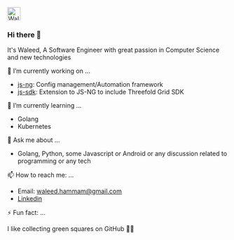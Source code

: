 <a href="https://dev.to/waleedhammam">
  <img src="https://d2fltix0v2e0sb.cloudfront.net/dev-badge.svg" alt="Waleed's DEV Profile" height="30" width="30">
</a>

### Hi there 👋

It's Waleed, A Software Engineer with great passion in Computer Science and new technologies

🔭 I’m currently working on ...

- [js-ng](https://github.com/threefoldtech/js-ng): Config management/Automation framework
- [js-sdk](https://github.com/threefoldtech/js-sdk): Extension to JS-NG to include Threefold Grid SDK

🌱 I’m currently learning ...

- Golang
- Kubernetes

💬 Ask me about ...

- Golang, Python, some Javascript or Android or any discussion related to programming or any tech

📫 How to reach me: ...

- Email: waleed.hammam@gmail.com
- [Linkedin](https://www.linkedin.com/in/waleedhammam/)

⚡ Fun fact: ...

I like collecting green squares on GitHub 🍃🌱

